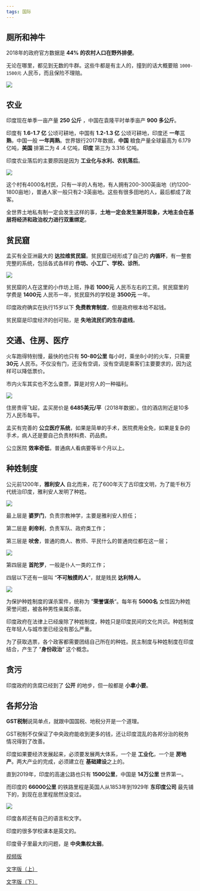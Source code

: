 ```yaml
---
tags: 国际
---
```




## 厕所和神牛

2018年的政府官方数据是 **44% 的农村人口在野外排便**。

无论在哪里，都见到无数的牛群。这些牛都是有主人的，撞到的话大概要赔 `1000-1500元` 人民币，而且保险不理赔。

![](http://zhouzm.cn/DailyRead/assets/images/210516-%E5%8D%B0%E5%BA%A6%E7%A5%9E%E7%89%9B.jpeg)



## 农业

印度现在单季一亩产量 **250 公斤** ，中国在袁隆平时单季亩产 **900 多公斤**。

印度有 **1.6-1.7 亿** 公顷可耕地，中国有 **1.2-1.3 亿** 公顷可耕地，印度还 **一年三熟**，中国一般 **一年两熟**。世界银行2017年数据，**中国** 粮食产量全球最高为 6.179 亿吨，**美国** 排第二为 4 .4 亿吨，**印度** 第三为 3.316 亿吨。

印度农业落后的主要原因是因为 **工业化与水利、农机落后**。

![](http://zhouzm.cn/DailyRead/assets/images/210516-%E5%8D%B0%E5%BA%A6%E5%86%9C%E6%B0%91.jpeg)

这个村有4000名村民，只有一半的人有地，有人拥有200-300英亩地（约1200-1800亩地），普通人家一般只有2-3英亩地。这些有很多田地的人，最后都成了政客。

全世界土地私有制一定会发生这样的事，**土地一定会发生兼并现象，大地主会在基层将经济和政治权力进行双重绑定**。



## 贫民窟

孟买有全亚洲最大的 **达拉维贫民窟**。贫民窟已经形成了自己的 **内循环**，有一整套完整的系统，包括各式各样的 **作坊、小工厂、学校、诊所**。

![](http://zhouzm.cn/DailyRead/assets/images/210516-%E5%8D%B0%E5%BA%A6%E8%B4%AB%E6%B0%91%E7%AA%9F.jpeg)

贫民窟的人在这里的小作坊上班，挣着 **1000元** 人民币左右的工资。贫民窟里的学费是 **1400元** 人民币一年，贫民窟外的学校是 **3500元** 一年。

印度政府确实在执行15岁以下 **免费教育制度**，但是政府根本给不起钱。

贫民窟是印度经济的创可贴，是 **失地流民们的生存底线**。



## 交通、住房、医疗

火车跑得特别慢，最快的也只有 **50-80公里** 每小时，乘坐8小时的火车，只需要 **30元** 人民币。不仅没有门，还没有空调，没有空调是乘客们主要要求的，因为这样可以降低票价。

市内火车其实也不怎么查票，算是对穷人的一种福利。

![](http://zhouzm.cn/DailyRead/assets/images/210516-%E5%8D%B0%E5%BA%A6%E7%81%AB%E8%BD%A6.jpeg)

住房贵得飞起，孟买房价是 **6485美元/平**（2018年数据）。住的酒店附近是10多万人民币每平。

孟买有完善的 **公立医疗系统**，如果是简单的手术，医院费用全免，如果是复杂的手术，病人还是要自己负责材料费、药品费。

公立医院 **效率奇低**，普通病人看病要等半个月以上。



## 种姓制度

公元前1200年，**雅利安人** 自北而来，花了600年灭了古印度文明，为了能千秋万代统治印度，雅利安人发明了种姓。

![](http://zhouzm.cn/DailyRead/assets/images/210516-%E5%8D%B0%E5%BA%A6%E9%9B%85%E5%88%A9%E5%AE%89%E4%BA%BA.jpeg)

最上层是 **婆罗门**，负责宗教神学，主要是雅利安人担任；

第二层是 **刹帝利**，负责军队、政府类工作；

第三层是 **吠舍**，普通的商人、教师、平民什么的普通岗位都在这一层；

![](http://zhouzm.cn/DailyRead/assets/images/210516-%E5%8D%B0%E5%BA%A6%E5%90%A0%E8%88%8D.jpeg)

第四层是 **首陀罗**，一般是仆人一类的工作；

四层以下还有一层叫 “**不可触摸的人**“，就是贱民 **达利特人**。

![](http://zhouzm.cn/DailyRead/assets/images/210516-%E5%8D%B0%E5%BA%A6%E8%BE%BE%E5%88%A9%E7%89%B9%E4%BA%BA.jpg)

为保护种姓制度的谋杀案件，统称为 ”**荣誉谋杀**“。每年有 **5000名** 女性因为种姓荣誉问题，被各种男性亲属杀害。

印度政府在法律上已经废除了种姓制度，种姓只是印度民间的文化共识。种姓制度在年轻人与城市里已经没有那么严重。

为了获取选票，各个政客都需要团结自己所在的种姓。民主制度与种姓制度在印度结合，产生了 “**身份政治**” 这个概念。



## 贪污

印度政府的贪腐已经到了 **公开** 的地步，但一般都是 **小拿小要**。



## 各邦分治

**GST税制**说简单点，就跟中国国税、地税分开是一个道理。

GST税制不仅保证了中央政府能收到更多的钱，还让印度混乱的各邦分治的税务情况得到了改善。

印度如果要经济发展起来，必须要发展两大体系，一个是 **工业化**，一个是 **房地产**。两大产业的完成，必须建立在 **基础建设**之上的。

直到2019年，印度的高速公路也只有 **1500公里**，中国是 **14万公里** 世界第一。

而印度的 **66000公里** 的铁路里程是英国人从1853年到1929年 **东印度公司** 最先铺下的，到现在总里程居然没变过。

![](http://zhouzm.cn/DailyRead/assets/images/210516-%E5%8D%B0%E5%BA%A6%E5%90%84%E9%82%A6.png)

印度各邦还有自己的语言和文字。

印度的很多学校课本是英文的。

印度骨子里最大的问题，是 **中央集权太弱**。



[视频版](https://mp.weixin.qq.com/s/wV80LWyg8581veir6XKixQ)

[文字版（上）](https://mp.weixin.qq.com/s/pSIg7coxsg-chXwjy6_l2g)

[文字版（下）](https://mp.weixin.qq.com/s/SeIuXTfepys3TrRM06lCBQ)